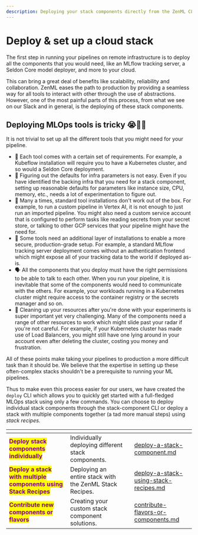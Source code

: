 ```yaml
---
description: Deploying your stack components directly from the ZenML CLI
---
```


# Deploy & set up a cloud stack

The first step in running your pipelines on remote infrastructure is to deploy all the components that you would need, like an MLflow tracking server, a Seldon Core model deployer, and more to your cloud.&#x20;

This can bring a great deal of benefits like scalability, reliability and collaboration. ZenML eases the path to production by providing a seamless way for all tools to interact with other through the use of abstractions. However, one of the most painful parts of this process, from what we see on our Slack and in general, is the deploying of these stack components.

## Deploying MLOps tools is tricky 😭😵‍💫

It is not trivial to set up all the different tools that you might need for your pipeline.

* 🌈 Each tool comes with a certain set of requirements. For example, a Kubeflow installation will require you to have a Kubernetes cluster, and so would a Seldon Core deployment.
* 🤔 Figuring out the defaults for infra parameters is not easy. Even if you have identified the backing infra that you need for a stack component, setting up reasonable defaults for parameters like instance size, CPU, memory, etc., needs a lot of experimentation to figure out.
* 🚧 Many a times, standard tool installations don't work out of the box. For example, to run a custom pipeline in Vertex AI, it is not enough to just run an imported pipeline. You might also need a custom service account that is configured to perform tasks like reading secrets from your secret store, or talking to other GCP services that your pipeline might have the need for.
* 🔐 Some tools need an additional layer of installations to enable a more secure, production-grade setup. For example, a standard MLflow tracking server deployment comes without an authentication frontend which might expose all of your tracking data to the world if deployed as-is.
* 🗣️ All the components that you deploy must have the right permissions to be able to talk to each other. When you run your pipeline, it is inevitable that some of the components would need to communicate with the others. For example, your workloads running in a Kubernetes cluster might require access to the container registry or the secrets manager and so on.
* 🧹 Cleaning up your resources after you're done with your experiments is super important yet very challenging. Many of the components need a range of other resources to work which might slide past your radar if you're not careful. For example, if your Kubernetes cluster has made use of Load Balancers, you might still have one lying around in your account even after deleting the cluster, costing you money and frustration.&#x20;

All of these points make taking your pipelines to production a more difficult task than it should be. We believe that the expertise in setting up these often-complex stacks shouldn't be a prerequisite to running your ML pipelines.&#x20;

Thus to make even this process easier for our users, we have created the `deploy` CLI which allows you to quickly get started with a full-fledged MLOps stack using only a few commands. You can choose to deploy individual stack components through the stack-component CLI or deploy a stack with multiple components together (a tad more manual steps) using _stack recipes._&#x20;

<table data-view="cards"><thead><tr><th></th><th></th><th data-hidden></th><th data-hidden data-card-target data-type="content-ref"></th></tr></thead><tbody><tr><td><mark style="color:purple;"><strong>Deploy stack components individually</strong></mark></td><td>Individually deploying different stack components.</td><td></td><td><a href="deploy-a-stack-component.md">deploy-a-stack-component.md</a></td></tr><tr><td><mark style="color:purple;"><strong>Deploy a stack with multiple components using Stack Recipes</strong></mark></td><td>Deploying an entire stack with the ZenML Stack Recipes.</td><td></td><td><a href="deploy-a-stack-using-stack-recipes.md">deploy-a-stack-using-stack-recipes.md</a></td></tr><tr><td><mark style="color:purple;"><strong>Contribute new components or flavors</strong></mark></td><td>Creating your custom stack component solutions.</td><td></td><td><a href="contribute-flavors-or-components.md">contribute-flavors-or-components.md</a></td></tr></tbody></table>

